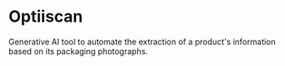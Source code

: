 # Optiiscan

Generative AI tool to automate the extraction of a product's information based on its packaging photographs.
